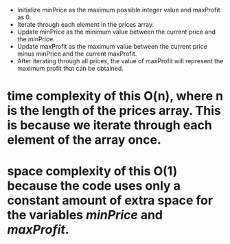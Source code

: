 * Initialize minPrice as the maximum possible integer value and maxProfit as 0.
* Iterate through each element in the prices array.
* Update minPrice as the minimum value between the current price and the minPrice.
* Update maxProfit as the maximum value between the current price minus minPrice and the current maxProfit.
* After iterating through all prices, the value of maxProfit will represent the maximum profit that can be obtained.

# time complexity of this O(n), where n is the length of the prices array. This is because we iterate through each element of the array once.

# space complexity of this  O(1) because the code uses only a constant amount of extra space for the variables _minPrice_ and _maxProfit_.
